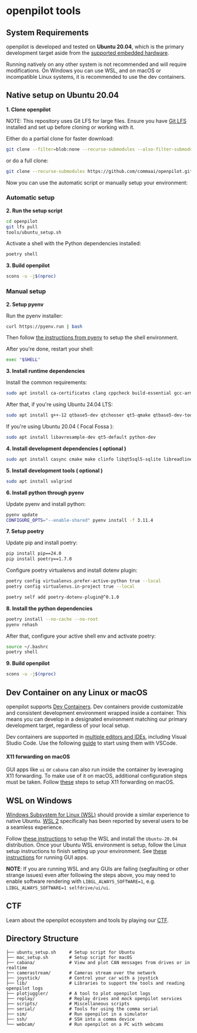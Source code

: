 # openpilot tools

## System Requirements

openpilot is developed and tested on **Ubuntu 20.04**, which is the primary development target aside from the [supported embedded hardware](https://github.com/commaai/openpilot#running-on-a-dedicated-device-in-a-car).

Running natively on any other system is not recommended and will require modifications. On Windows you can use WSL, and on macOS or incompatible Linux systems, it is recommended to use the dev containers.

## Native setup on Ubuntu 20.04

**1. Clone openpilot**

NOTE: This repository uses Git LFS for large files. Ensure you have [Git LFS](https://git-lfs.com/) installed and set up before cloning or working with it.

Either do a partial clone for faster download:
``` bash
git clone --filter=blob:none --recurse-submodules --also-filter-submodules https://github.com/commaai/openpilot.git
```

or do a full clone:
``` bash
git clone --recurse-submodules https://github.com/commaai/openpilot.git
```

Now you can use the automatic script or manually setup your environment:

### Automatic setup

**2. Run the setup script**

``` bash
cd openpilot
git lfs pull
tools/ubuntu_setup.sh
```

Activate a shell with the Python dependencies installed:
``` bash
poetry shell
```

**3. Build openpilot**

``` bash
scons -u -j$(nproc)
```

### Manual setup

**2. Setup pyenv**

Run the pyenv installer:

```bash
curl https://pyenv.run | bash
```

Then follow [the instructions from pyenv](https://github.com/pyenv/pyenv?tab=readme-ov-file#set-up-your-shell-environment-for-pyenv) to setup the shell environment.

After you're done, restart your shell:

```bash
exec "$SHELL"
```

**3. Install runtime dependencies**

Install the common requirements:

```bash
sudo apt install ca-certificates clang cppcheck build-essential gcc-arm-none-eabi liblzma-dev capnproto libcapnp-dev curl libcurl4-openssl-dev git git-lfs ffmpeg libavformat-dev libavcodec-dev libavdevice-dev libavutil-dev libavfilter-dev libbz2-dev libeigen3-dev libffi-dev libglew-dev libgles2-mesa-dev libglfw3-dev libglib2.0-0 libqt5charts5-dev libncurses5-dev libssl-dev libusb-1.0-0-dev libzmq3-dev libsqlite3-dev libsystemd-dev locales opencl-headers ocl-icd-libopencl1 ocl-icd-opencl-dev portaudio19-dev qtmultimedia5-dev qtlocation5-dev qtpositioning5-dev qttools5-dev-tools libqt5svg5-dev libqt5serialbus5-dev libqt5x11extras5-dev libqt5opengl5-dev
```

After that, if you're using Ubuntu 24.04 LTS:

```bash
sudo apt install g++-12 qtbase5-dev qtchooser qt5-qmake qtbase5-dev-tools python3-dev
```

If you're using Ubuntu 20.04 ( Focal Fossa ):

```bash
sudo apt install libavresample-dev qt5-default python-dev
```

**4. Install development dependencies ( optional )**

```bash
sudo apt install casync cmake make clinfo libqt5sql5-sqlite libreadline-dev libdw1 autoconf libtool bzip2 libarchive-dev libncursesw5-dev libportaudio2 locales
```

**5. Install development tools ( optional )**

```bash
sudo apt install valgrind
```

**6. Install python through pyenv**

Update pyenv and install python:
```bash
pyenv update
CONFIGURE_OPTS="--enable-shared" pyenv install -f 3.11.4
```

**7. Setup poetry**

Update pip and install poetry:

```bash
pip install pip==24.0
pip install poetry==1.7.0
```

Configure poetry virtualenvs and install dotenv plugin:
```bash
poetry config virtualenvs.prefer-active-python true --local
poetry config virtualenvs.in-project true --local

poetry self add poetry-dotenv-plugin@^0.1.0
```

**8. Install the python dependencies**

```bash
poetry install --no-cache --no-root
pyenv rehash
```

After that, configure your active shell env and activate poetry:

```bash
source ~/.bashrc
poetry shell
```

**9. Build openpilot**

``` bash
scons -u -j$(nproc)
```


## Dev Container on any Linux or macOS

openpilot supports [Dev Containers](https://containers.dev/). Dev containers provide customizable and consistent development environment wrapped inside a container. This means you can develop in a designated environment matching our primary development target, regardless of your local setup.

Dev containers are supported in [multiple editors and IDEs](https://containers.dev/supporting), including Visual Studio Code. Use the following [guide](https://code.visualstudio.com/docs/devcontainers/containers) to start using them with VSCode.

#### X11 forwarding on macOS

GUI apps like `ui` or `cabana` can also run inside the container by leveraging X11 forwarding. To make use of it on macOS, additional configuration steps must be taken. Follow [these](https://gist.github.com/sorny/969fe55d85c9b0035b0109a31cbcb088) steps to setup X11 forwarding on macOS.

## WSL on Windows

[Windows Subsystem for Linux (WSL)](https://docs.microsoft.com/en-us/windows/wsl/about) should provide a similar experience to native Ubuntu. [WSL 2](https://docs.microsoft.com/en-us/windows/wsl/compare-versions) specifically has been reported by several users to be a seamless experience.

Follow [these instructions](https://docs.microsoft.com/en-us/windows/wsl/install) to setup the WSL and install the `Ubuntu-20.04` distribution. Once your Ubuntu WSL environment is setup, follow the Linux setup instructions to finish setting up your environment. See [these instructions](https://learn.microsoft.com/en-us/windows/wsl/tutorials/gui-apps) for running GUI apps.

**NOTE**: If you are running WSL and any GUIs are failing (segfaulting or other strange issues) even after following the steps above, you may need to enable software rendering with `LIBGL_ALWAYS_SOFTWARE=1`, e.g. `LIBGL_ALWAYS_SOFTWARE=1 selfdrive/ui/ui`.

## CTF
Learn about the openpilot ecosystem and tools by playing our [CTF](/tools/CTF.md).

## Directory Structure

```
├── ubuntu_setup.sh     # Setup script for Ubuntu
├── mac_setup.sh        # Setup script for macOS
├── cabana/             # View and plot CAN messages from drives or in realtime
├── camerastream/       # Cameras stream over the network
├── joystick/           # Control your car with a joystick
├── lib/                # Libraries to support the tools and reading openpilot logs
├── plotjuggler/        # A tool to plot openpilot logs
├── replay/             # Replay drives and mock openpilot services
├── scripts/            # Miscellaneous scripts
├── serial/             # Tools for using the comma serial
├── sim/                # Run openpilot in a simulator
├── ssh/                # SSH into a comma device
└── webcam/             # Run openpilot on a PC with webcams
```
